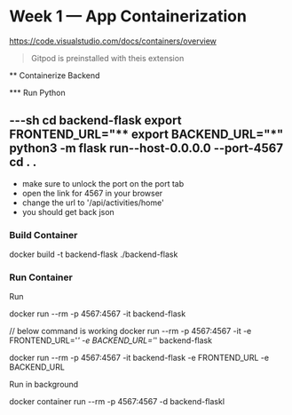 # Week 1 — App Containerization

https://code.visualstudio.com/docs/containers/overview

> Gitpod is preinstalled with theis extension

** Containerize Backend

*** Run Python

---sh
cd backend-flask
export FRONTEND_URL="**
export BACKEND_URL="*"
python3 -m flask run--host-0.0.0.0 --port-4567
cd . .
---

- make sure to unlock the port on the port tab
- open the link for 4567 in your browser
- change the url to '/api/activities/home'
- you should get back json



### Build Container

docker build -t backend-flask ./backend-flask


### Run Container

Run 

docker run --rm -p 4567:4567 -it backend-flask


// below command is working
docker run --rm -p 4567:4567 -it -e FRONTEND_URL='*' -e BACKEND_URL='*' backend-flask

docker run --rm -p 4567:4567 -it backend-flask -e FRONTEND_URL -e BACKEND_URL

Run in background

docker container run --rm -p 4567:4567 -d backend-flaskl
